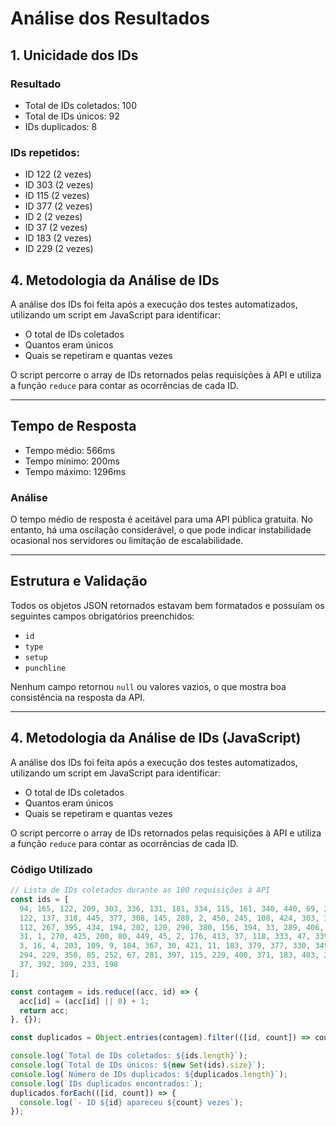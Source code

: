 # Análise dos Resultados

## 1. Unicidade dos IDs

### Resultado
- Total de IDs coletados: 100
- Total de IDs únicos: 92
- IDs duplicados: 8

### IDs repetidos:
- ID 122 (2 vezes)
- ID 303 (2 vezes)
- ID 115 (2 vezes)
- ID 377 (2 vezes)
- ID 2 (2 vezes)
- ID 37 (2 vezes)
- ID 183 (2 vezes)
- ID 229 (2 vezes)

## 4. Metodologia da Análise de IDs 

A análise dos IDs foi feita após a execução dos testes automatizados, utilizando um script em JavaScript para identificar:

- O total de IDs coletados
- Quantos eram únicos
- Quais se repetiram e quantas vezes

O script percorre o array de IDs retornados pelas requisições à API e utiliza a função `reduce` para contar as ocorrências de cada ID.


---

##  Tempo de Resposta

- Tempo médio: 566ms
- Tempo mínimo: 200ms
- Tempo máximo: 1296ms

### Análise
O tempo médio de resposta é aceitável para uma API pública gratuita. No entanto, há uma oscilação considerável, o que pode indicar instabilidade ocasional nos servidores ou limitação de escalabilidade.

---

##  Estrutura e Validação

Todos os objetos JSON retornados estavam bem formatados e possuíam os seguintes campos obrigatórios preenchidos:
- `id`
- `type`
- `setup`
- `punchline`

Nenhum campo retornou `null` ou valores vazios, o que mostra boa consistência na resposta da API.

---

## 4. Metodologia da Análise de IDs (JavaScript)

A análise dos IDs foi feita após a execução dos testes automatizados, utilizando um script em JavaScript para identificar:

- O total de IDs coletados
- Quantos eram únicos
- Quais se repetiram e quantas vezes

O script percorre o array de IDs retornados pelas requisições à API e utiliza a função `reduce` para contar as ocorrências de cada ID.




### Código Utilizado

```js
// Lista de IDs coletados durante as 100 requisições à API
const ids = [
  94, 165, 122, 209, 303, 336, 131, 181, 334, 115, 161, 340, 440, 69, 220,
  122, 137, 318, 445, 377, 308, 145, 280, 2, 450, 245, 108, 424, 303, 370,
  112, 267, 395, 434, 194, 202, 120, 290, 380, 156, 394, 33, 289, 406, 103,
  31, 1, 270, 425, 200, 80, 449, 45, 2, 176, 413, 37, 118, 333, 47, 339, 346,
  3, 16, 4, 203, 109, 9, 184, 367, 30, 421, 11, 183, 379, 377, 330, 349, 260,
  294, 229, 350, 85, 252, 67, 281, 397, 115, 229, 400, 371, 183, 403, 272, 22,
  37, 392, 309, 233, 198
];

const contagem = ids.reduce((acc, id) => {
  acc[id] = (acc[id] || 0) + 1;
  return acc;
}, {});

const duplicados = Object.entries(contagem).filter(([id, count]) => count > 1);

console.log(`Total de IDs coletados: ${ids.length}`);
console.log(`Total de IDs únicos: ${new Set(ids).size}`);
console.log(`Número de IDs duplicados: ${duplicados.length}`);
console.log(`IDs duplicados encontrados:`);
duplicados.forEach(([id, count]) => {
  console.log(`- ID ${id} apareceu ${count} vezes`);
});



